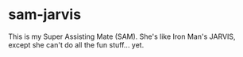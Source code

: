 # sam-jarvis
This is my Super Assisting Mate (SAM). She's like Iron Man's JARVIS, except she can't do all the fun stuff... yet.

